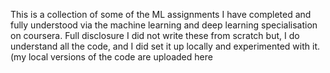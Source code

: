 This is a collection of some of the ML assignments I have completed and fully understood via the machine learning and deep learning specialisation on coursera. Full disclosure I did not write these from scratch but, I do understand all the code, and I did set it up locally and experimented with it. (my local versions of the code are uploaded here 
